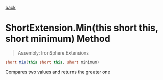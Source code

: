 ﻿

[back](/IronSphere.Extensions/types/ShortExtension)

# ShortExtension.Min(this short this, short minimum) Method

> Assembly: IronSphere.Extensions

```csharp
short Min(this short this, short minimum)
```

Compares two values and returns the greater one

 